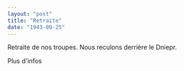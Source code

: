 ```yaml
---
layout: "post"
title: "Retraite"
date: "1943-09-25"
---
```


Retraite de nos troupes. Nous reculons derrière le Dniepr.


<div class="histoire"></div>

<div class="commentaire">Plus d'infos</div>